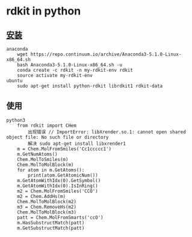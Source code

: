 # rdkit in python

## [安装](http://www.rdkit.org/docs/Install.html)

    anaconda
        wget https://repo.continuum.io/archive/Anaconda3-5.1.0-Linux-x86_64.sh
        bash Anaconda3-5.1.0-Linux-x86_64.sh -u
        conda create -c rdkit -n my-rdkit-env rdkit
        source activate my-rdkit-env
    ubuntu
        sudo apt-get install python-rdkit librdkit1 rdkit-data

## 使用

    python3
        from rdkit import CHem
            出现错误 // ImportError: libXrender.so.1: cannot open shared object file: No such file or directory
            解决 sudo apt-get install libxrender1
        m = Chem.MolFromSmiles('Cc1ccccc1')
        m.GetNumAtoms()
        Chem.MolToSmiles(m)
        Chem.MolToMolBlock(m)
        for atom in m.GetAtoms():
            print(atom.GetAtomicNum())
        m.GetAtomWithIdx(0).GetSymbol()
        m.GetAtomWithIdx(0).IsInRing()
        m2 = Chem.MolFromSmiles('CCO')
        m2 = Chem.AddHs(m)
        Chem.MolToMolBlock(m2)
        m3 = Chem.RemoveHs(m2)
        Chem.MolToMolBlock(m3)
        patt = Chem.MolFromSmarts('ccO')
        m.HasSubstructMatch(patt)
        m.GetSubstructMatch(patt)
